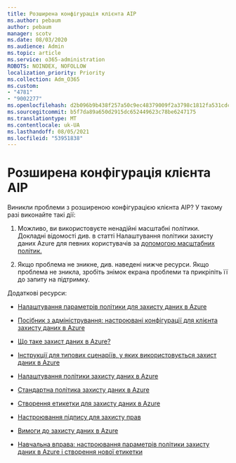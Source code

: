 ```yaml
---
title: Розширена конфігурація клієнта AIP
ms.author: pebaum
author: pebaum
manager: scotv
ms.date: 08/03/2020
ms.audience: Admin
ms.topic: article
ms.service: o365-administration
ROBOTS: NOINDEX, NOFOLLOW
localization_priority: Priority
ms.collection: Adm_O365
ms.custom:
- "4781"
- "9002277"
ms.openlocfilehash: d2b096b9b438f257a50c9ec48379009f2a3798c1812fa531cdc30e61a5460a1e
ms.sourcegitcommit: b5f7da89a650d2915dc652449623c78be6247175
ms.translationtype: MT
ms.contentlocale: uk-UA
ms.lasthandoff: 08/05/2021
ms.locfileid: "53951838"
---
```

# <a name="aip-client-advanced-configuration"></a>Розширена конфігурація клієнта AIP

Виникли проблеми з розширеною конфігурацією клієнта AIP? У такому разі виконайте такі дії:

1. Можливо, ви використовуєте ненадійні масштабні політики. Докладні відомості див. в статті Налаштування політики захисту даних Azure для певних користувачів за [допомогою масштабних політик.](https://docs.microsoft.com/azure/information-protection/configure-policy-scope)

2. Якщо проблема не зникне, див. наведені нижче ресурси. Якщо проблема не зникла, зробіть знімок екрана проблеми та прикріпіть її до запиту на підтримку.

Додаткові ресурси:

- [Налаштування параметрів політики для захисту даних в Azure](https://docs.microsoft.com/azure/information-protection/configure-policy-settings)  
    
- [Посібник з адміністрування: настроювані конфігурації для клієнта захисту даних в Azure](https://docs.microsoft.com/azure/information-protection/rms-client/client-admin-guide-customizations)  
    
- [Що таке захист даних в Azure?](https://docs.microsoft.com/azure/information-protection/what-is-information-protection)  
    
- [Інструкції для типових сценаріїв, у яких використовується захист даних в Azure](https://docs.microsoft.com/azure/information-protection/how-to-guides)  
    
- [Налаштування політики захисту даних в Azure](https://docs.microsoft.com/azure/information-protection/deploy-use/configure-policy)  
    
- [Стандартна політика захисту даних в Azure](https://docs.microsoft.com/azure/information-protection/deploy-use/configure-policy-default)  
    
- [Створення етикетки для захисту даних в Azure](https://docs.microsoft.com/azure/information-protection/deploy-use/configure-policy-new-label)  
    
- [Настроювання підпису для захисту прав](https://docs.microsoft.com/azure/information-protection/deploy-use/configure-policy-protection)  
    
- [Вимоги до захисту даних в Azure](https://docs.microsoft.com/azure/information-protection/get-started/requirements)

- [Навчальна вправа: настроювання параметрів політики захисту даних в Azure і створення нової етикетки](https://docs.microsoft.com/azure/information-protection/get-started/infoprotect-quick-start-tutorial)